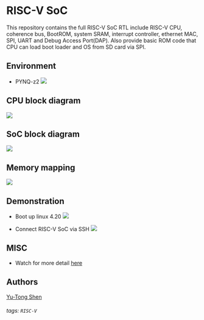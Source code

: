 # RISC-V SoC
This repository contains the full RISC-V SoC RTL include RISC-V CPU, coherence bus, BootROM, system SRAM, interrupt controller, ethernet MAC, SPI, UART and Debug Access Port(DAP). Also provide basic ROM code that CPU can load boot loader and OS from SD card via SPI.

## Environment
- PYNQ-z2
  ![](https://hackmd.io/_uploads/SkQdfEsPh.png)


## CPU block diagram
  ![](https://i.imgur.com/t6aZQ7M.png)

## SoC block diagram
  ![](https://hackmd.io/_uploads/H1fCInMVh.png)

## Memory mapping
  ![](https://hackmd.io/_uploads/SJdjbNsPh.png)

## Demonstration
- Boot up linux 4.20
  [![](https://hackmd.io/_uploads/HJl32EoDh.png)](https://www.youtube.com/watch?v=LUEj9g0ChXA)


- Connect RISC-V SoC via SSH
  ![](https://hackmd.io/_uploads/SkhNuNsw3.png)

## MISC
- Watch for more detail [here](https://hackmd.io/@w4K9apQGS8-NFtsnFXutfg/B1Re5uGa5)

## Authors
[Yu-Tong Shen](https://github.com/yutongshen/)

###### tags: `RISC-V`

